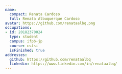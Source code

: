 ```yaml
---
name:
  compact: Renata Cardoso
  full: Renata Albuquerque Cardoso
avatar: https://github.com/renataalbq.png
occupations:
- id: 20182370024
  type: student
  campus: ifpb-jp
  course: cstsi
  isFinished: true
addresses:
  github: https://github.com/renataalbq
  linkedin: https://www.linkedin.com/in/renataalbq/
---
```

